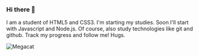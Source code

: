 ### Hi there 👋
I am a student of HTML5 and CSS3. I'm starting my studies. Soon I'll start with Javascript and Node.js. Of course, also study technologies like git and github. Track my progress and follow me! Hugs.

![Megacat](https://octodex.github.com/images/megacat-2.png)
<!--
**rflsoares/rflsoares** is a ✨ _special_ ✨ repository because its `README.md` (this file) appears on your GitHub profile.

Here are some ideas to get you started:

- 🔭 I’m currently working on ...
- 🌱 I’m currently learning ...
- 👯 I’m looking to collaborate on ...
- 🤔 I’m looking for help with ...
- 💬 Ask me about ...
- 📫 How to reach me: ...
- 😄 Pronouns: ...
- ⚡ Fun fact: ...
-->
